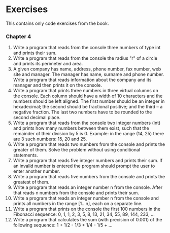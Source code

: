 # Exercises #
This contains only code exercises from the book.  
  
  
### Chapter 4 ###
1. Write a program that reads from the console three numbers of type int
and prints their sum.
2. Write a program that reads from the console the radius "r" of a circle 
and prints its perimeter and area.
3. A given company has name, address, phone number, fax number, web 
site and manager. The manager has name, surname and phone number.
Write a program that reads information about the company and its 
manager and then prints it on the console.
4. Write a program that prints three numbers in three virtual columns
on the console. Each column should have a width of 10 characters and 
the numbers should be left aligned. The first number should be an 
integer in hexadecimal; the second should be fractional positive; and 
the third – a negative fraction. The last two numbers have to be 
rounded to the second decimal place.
5. Write a program that reads from the console two integer numbers (int)
and prints how many numbers between them exist, such that the 
remainder of their division by 5 is 0. Example: in the range (14, 25) 
there are 3 such numbers: 15, 20 and 25.
6. Write a program that reads two numbers from the console and prints the 
greater of them. Solve the problem without using conditional 
statements.
7. Write a program that reads five integer numbers and prints their 
sum. If an invalid number is entered the program should prompt the user 
to enter another number.
8. Write a program that reads five numbers from the console and prints the 
greatest of them.
9. Write a program that reads an integer number n from the console. After 
that reads n numbers from the console and prints their sum.
10. Write a program that reads an integer number n from the console and 
prints all numbers in the range [1…n], each on a separate line.
11. Write a program that prints on the console the first 100 numbers in the 
Fibonacci sequence: 0, 1, 1, 2, 3, 5, 8, 13, 21, 34, 55, 89, 144, 233, …
12. Write a program that calculates the sum (with precision of 0.001) of 
the following sequence: 1 + 1/2 - 1/3 + 1/4 - 1/5 + …
